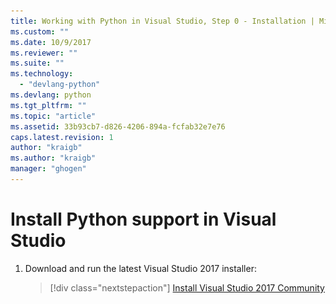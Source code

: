 ```yaml
---
title: Working with Python in Visual Studio, Step 0 - Installation | Microsoft Docs
ms.custom: ""
ms.date: 10/9/2017
ms.reviewer: ""
ms.suite: ""
ms.technology:
  - "devlang-python"
ms.devlang: python
ms.tgt_pltfrm: ""
ms.topic: "article"
ms.assetid: 33b93cb7-d826-4206-894a-fcfab32e7e76
caps.latest.revision: 1
author: "kraigb"
ms.author: "kraigb"
manager: "ghogen"
---
```


# Install Python support in Visual Studio

1. Download and run the latest Visual Studio 2017 installer:    

    > [!div class="nextstepaction"]
    > <a target="frameTarget" href="https://www.visualstudio.com/thank-you-downloading-visual-studio/?sku=Community&rel=15&utm_source=docs&utm_medium=clickbutton&utm_campaign=python_gettingstarted">Install Visual Studio 2017 Community</a><iframe src="" height="0" width="0" style="border:none;display:none" name="frameTargetC" />

    >[!Tip]
    > The Community edition is for individual developers, classroom learning, academic research, and open source development. For other uses, install <a target="frameTarget" href="https://www.visualstudio.com/thank-you-downloading-visual-studio/?sku=Professional&rel=15&utm_source=docs&utm_medium=clickbutton&utm_campaign=python_gettingstarted">Visual Studio 2017 Professional</a> or <a target="frameTarget" href="https://www.visualstudio.com/thank-you-downloading-visual-studio/?sku=Enterprisel&rel=15&utm_source=docs&utm_medium=clickbutton&utm_campaign=python_gettingstarted">Visual Studio 2017 Enterprise</a>.

1. The installer presents you with a list of workloads, which are groups of related options for specific development areas. For Python, select the **Python development** workload and select **Install**:

    ![Python development workload in the Visual Studio installer](media/installation-python-workload.png)

1. To quickly test Python support, launch Visual Studio, press Alt+I to open the Python Interactive window, and enter `2+2`. If you don't see the output of `4`, recheck your steps.

    ![Testing Python through the interactive window](media/installation-interactive-test.png)

## Next Steps

> [!div class="nextstepaction"]
> [Step 1: Create a Python project](vs-tutorial-01-01.md)

## See Also

- [Creating an environment for an existing Python interpreter](python-environments.md#creating-an-environment-for-an-existing-interpreter).
- [Install Python support in Visual Studio 2015 and earlier](installation.md).
- [Install locations](installation.md#install-locations).
